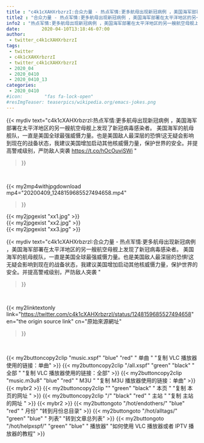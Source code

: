 ```yaml
---
title : "c4k1cXAHXrbzrzI:合众力量 - 热点军情:更多航母出现新冠病例 ，美国海军部署在太平洋地区的另一艘航空母舰上发现了新冠病毒感染者。  美国海军的航母舰队，一直是美国全球最强威慑力量。也是美国敌人最深层的恐惧!这无疑会影响到现在的战备状态，我建议美国增加启动其他核威慑力量，保护世界的安全。并提高警戒级别，严防敌人突袭 "
title2 : "合众力量 - 热点军情:更多航母出现新冠病例 ，美国海军部署在太平洋地区的另一艘航空母舰上发现了新冠病毒感染者。  美国海军的航母舰队，一直是美国全球最强威慑力量。也是美国敌人最深层的恐惧!这无疑会影响到现在的战备状态，我建议美国增加启动其他核威慑力量，保护世界的安全。并提高警戒级别，严防敌人突袭 "
info2 : "热点军情:更多航母出现新冠病例 ，美国海军部署在太平洋地区的另一艘航空母舰上发现了新冠病毒感染者。  美国海军的航母舰队，一直是美国全球最强威慑力量。也是美国敌人最深层的恐惧!这无疑会影响到现在的战备状态，我建议美国增加启动其他核威慑力量，保护世界的安全。并提高警戒级别，严防敌人突袭 https://t.co/hOcOuviSWi "
date:        2020-04-10T13:18:46-07:00
author:
 - twitter_c4k1cXAHXrbzrzI
tags:
 - twitter
 - c4k1cXAHXrbzrzI
 - twitter_c4k1cXAHXrbzrzI
 - 2020_04
 - 2020_0410
 - 2020_0410_13
categories:
 - 2020_0410
#icon:        "fas fa-lock-open"
#resImgTeaser: teaserpics/wikipedia.org/emacs-jokes.png
---
```


{{< mydiv text="c4k1cXAHXrbzrzI:热点军情:更多航母出现新冠病例 ，美国海军部署在太平洋地区的另一艘航空母舰上发现了新冠病毒感染者。  美国海军的航母舰队，一直是美国全球最强威慑力量。也是美国敌人最深层的恐惧!这无疑会影响到现在的战备状态，我建议美国增加启动其他核威慑力量，保护世界的安全。并提高警戒级别，严防敌人突袭 https://t.co/hOcOuviSWi "
>}}
<br>


{{< my2mp4withjpgdownload mp4="20200409_1248159685527494658.mp4"
>}}

{{< my2jpgexist "xx1.jpg" >}}<br>
{{< my2jpgexist "xx2.jpg" >}}<br>
{{< my2jpgexist "xx3.jpg" >}}<br>



{{< mydiv text="c4k1cXAHXrbzrzI:合众力量 - 热点军情:更多航母出现新冠病例 ，美国海军部署在太平洋地区的另一艘航空母舰上发现了新冠病毒感染者。  美国海军的航母舰队，一直是美国全球最强威慑力量。也是美国敌人最深层的恐惧!这无疑会影响到现在的战备状态，我建议美国增加启动其他核威慑力量，保护世界的安全。并提高警戒级别，严防敌人突袭 "
>}}
<br>

{{< my2linktextonly link="https://twitter.com/c4k1cXAHXrbzrzI/status/1248159685527494658"
en="the origin source link" cn="原始來源網址"
>}}


<br>

{{< my2buttoncopy2clip "music.xspf"        "blue"   "red"    " 单曲 "  "复制 VLC 播放器使用的链接：单曲" >}} {{< my2buttoncopy2clip "/all.xspf"         "green"  "black"  " 全部 "  "复制 VLC 播放器使用的链接：全部" >}} {{< my2buttoncopy2clip "music.m3u8"        "blue"   "red"    " M3U  "    "复制 M3U 播放器使用的链接：单曲" >}} {{< mybr2 >}} {{< my2buttoncopy2clip ""                  "green"  "black"  " 本页 "    "复制 本页的网址 " >}} {{< my2buttoncopy2clip "/"                 "black"  "red"    " 主站 "    "复制 主站的网址 " >}} {{< mybr2 >}} {{< my2buttongoto      "/hot/endothers/"   "blue"   "red"    " 月份"   "转到月份总目录" >}} {{< my2buttongoto      "/hot/alltags/"     "green"  "blue"   " 列表"   "转到文章总列表" >}} {{< my2buttongoto      "/hot/helpxspf/"    "green"  "blue"   " 播放器" "如何使用 VLC 播放器或者 IPTV 播放器的教程" >}} 
